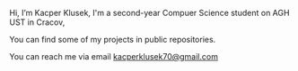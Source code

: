 Hi, I’m Kacper Klusek,
I'm a second-year Compuer Science student on AGH UST in Cracov,

You can find some of my projects in public repositories.

You can reach me via email kacperklusek70@gmail.com
